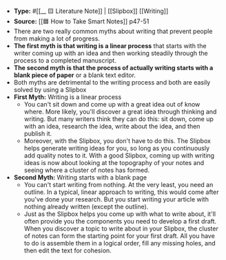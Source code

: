 - **Type:** #[[__ 🟨 Literature Note]] | [[Slipbox]] [[Writing]]
- **Source:** [[🟦 How to Take Smart Notes]] p47-51
- There are two really common myths about writing that prevent people from making a lot of progress.
- **The first myth is that writing is a linear process** that starts with the writer coming up with an idea and then working steadily through the process to a completed manuscript.
- **The second myth is that the process of actually writing starts with a blank piece of paper** or a blank text editor.
- Both myths are detrimental to the writing process and both are easily solved by using a Slipbox
- **First Myth:** Writing is a linear process
    - You can't sit down and come up with a great idea out of know where. More likely, you'll discover a great idea through thinking and writing. But many writers think they can do this: sit down, come up with an idea, research the idea, write about the idea, and then publish it.
    - Moreover, with the Slipbox, you don't have to do this. The Slipbox helps generate writing ideas for you, so long as you continuously add quality notes to it. With a good Slipbox, coming up with writing ideas is now about looking at the topography of your notes and seeing where a cluster of notes has formed.
- **Second Myth:** Writing starts with a blank page
    - You can't start writing from nothing. At the very least, you need an outline. In a typical, linear approach to writing, this would come after you've done your research. But you start writing your article with nothing already written (except the outline).
    - Just as the Slipbox helps you come up with what to write about, it'll often provide you the components you need to develop a first draft. When you discover a topic to write about in your Slipbox, the cluster of notes can form the starting point for your first draft. All you have to do is assemble them in a logical order, fill any missing holes, and then edit the text for cohesion.
